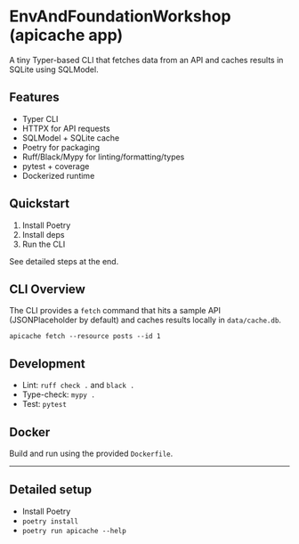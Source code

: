 # EnvAndFoundationWorkshop (apicache app)

A tiny Typer-based CLI that fetches data from an API and caches results in SQLite using SQLModel.

## Features
- Typer CLI
- HTTPX for API requests
- SQLModel + SQLite cache
- Poetry for packaging
- Ruff/Black/Mypy for linting/formatting/types
- pytest + coverage
- Dockerized runtime

## Quickstart

1. Install Poetry
2. Install deps
3. Run the CLI

See detailed steps at the end.

## CLI Overview

The CLI provides a `fetch` command that hits a sample API (JSONPlaceholder by default) and caches results locally in `data/cache.db`.

```text
apicache fetch --resource posts --id 1
```

## Development

- Lint: `ruff check .` and `black .`
- Type-check: `mypy .`
- Test: `pytest`

## Docker

Build and run using the provided `Dockerfile`.

---

## Detailed setup

- Install Poetry
- `poetry install`
- `poetry run apicache --help`

